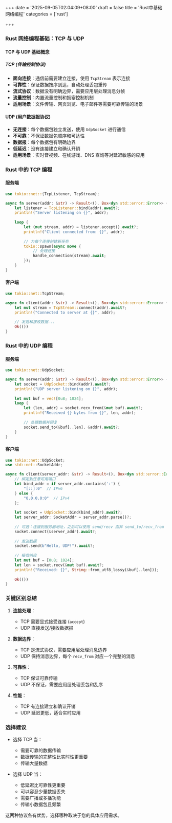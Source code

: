 +++
date = '2025-09-05T02:04:09+08:00'
draft = false
title = 'Rust中基础网络编程'
categories = ['rust']

+++

### Rust 网络编程基础：TCP 与 UDP

####  TCP 与 UDP 基础概念

##### TCP (传输控制协议)
- **面向连接**：通信前需要建立连接，使用 `TcpStream` 表示连接
- **可靠性**：保证数据按序到达，自动处理丢包重传
- **流式协议**：数据没有明确边界，需要应用层处理消息分帧
- **流量控制**：内置流量控制和拥塞控制机制
- **适用场景**：文件传输、网页浏览、电子邮件等需要可靠传输的场景

#### UDP (用户数据报协议)
- **无连接**：每个数据包独立发送，使用 `UdpSocket` 进行通信
- **不可靠**：不保证数据包顺序和可达性
- **数据报**：每个数据包有明确边界
- **低延迟**：没有连接建立和确认开销
- **适用场景**：实时音视频、在线游戏、DNS 查询等对延迟敏感的应用

### Rust 中的 TCP 编程

#### 服务端
```rust
use tokio::net::{TcpListener, TcpStream};

async fn server(addr: &str) -> Result<(), Box<dyn std::error::Error>> {
    let listener = TcpListener::bind(addr).await?;
    println!("Server listening on {}", addr);
    
    loop {
        let (mut stream, addr) = listener.accept().await?;
        println!("Client connected from: {}", addr);
        
        // 为每个连接创建新任务
        tokio::spawn(async move {
            // 处理连接
            handle_connection(stream).await;
        });
    }
}
```

#### 客户端
```rust
use tokio::net::TcpStream;

async fn client(addr: &str) -> Result<(), Box<dyn std::error::Error>> {
    let mut stream = TcpStream::connect(addr).await?;
    println!("Connected to server at {}", addr);
    
    // 发送和接收数据...
    Ok(())
}
```

### Rust 中的 UDP 编程

#### 服务端
```rust
use tokio::net::UdpSocket;

async fn server(addr: &str) -> Result<(), Box<dyn std::error::Error>> {
    let socket = UdpSocket::bind(addr).await?;
    println!("UDP server listening on {}", addr);
    
    let mut buf = vec![0u8; 1024];
    loop {
        let (len, addr) = socket.recv_from(&mut buf).await?;
        println!("Received {} bytes from {}", len, addr);
        
        // 处理数据并回复
        socket.send_to(&buf[..len], &addr).await?;
    }
}
```

#### 客户端
```rust
use tokio::net::UdpSocket;
use std::net::SocketAddr;

async fn client(server_addr: &str) -> Result<(), Box<dyn std::error::Error>> {
    // 绑定到任意可用端口
    let bind_addr = if server_addr.contains(':') {
        "[::]:0"  // IPv6
    } else {
        "0.0.0.0:0"  // IPv4
    };
    
    let socket = UdpSocket::bind(bind_addr).await?;
    let server_addr: SocketAddr = server_addr.parse()?;
    
    // 可选：连接到服务器地址，之后可以使用 send/recv 而非 send_to/recv_from
    socket.connect(&server_addr).await?;
    
    // 发送数据
    socket.send(b"Hello, UDP!").await?;
    
    // 接收响应
    let mut buf = [0u8; 1024];
    let len = socket.recv(&mut buf).await?;
    println!("Received: {}", String::from_utf8_lossy(&buf[..len]));
    
    Ok(())
}
```

### 关键区别总结

1. **连接处理**：
   - TCP 需要显式接受连接 (`accept`)
   - UDP 直接发送/接收数据报

2. **数据边界**：
   - TCP 是流式协议，需要应用层处理消息边界
   - UDP 保持消息边界，每个 `recv_from` 对应一个完整的消息

3. **可靠性**：
   - TCP 保证可靠传输
   - UDP 不保证，需要应用层处理丢包和乱序

4. **性能**：
   - TCP 有连接建立和确认开销
   - UDP 延迟更低，适合实时应用

### 选择建议

- 选择 TCP 当：
  - 需要可靠的数据传输
  - 数据传输的完整性比实时性更重要
  - 传输大量数据

- 选择 UDP 当：
  - 低延迟比可靠性更重要
  - 可以容忍少量数据丢失
  - 需要广播或多播功能
  - 传输小数据包且频繁

这两种协议各有优势，选择哪种取决于您的具体应用需求。
